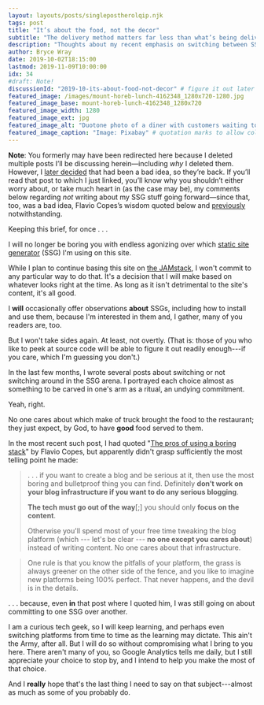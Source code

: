 ```yaml
---
layout: layouts/posts/singlepostherolqip.njk
tags: post
title: "It’s about the food, not the decor"
subtitle: "The delivery method matters far less than what’s being delivered"
description: "Thoughts about my recent emphasis on switching between SSGs."
author: Bryce Wray
date: 2019-10-02T18:15:00
lastmod: 2019-11-09T10:00:00
idx: 34
#draft: Note!
discussionId: "2019-10-its-about-food-not-decor" # figure it out later
featured_image: /images/mount-horeb-lunch-4162348_1280x720-1280.jpg
featured_image_base: mount-horeb-lunch-4162348_1280x720
featured_image_width: 1280
featured_image_ext: jpg
featured_image_alt: "Duotone photo of a diner with customers waiting to be served"
featured_image_caption: "Image: Pixabay" # quotation marks to allow colon
---
```


<div class="yellowBox">
	<p><strong>Note</strong>: You formerly may have been redirected here because I deleted multiple posts I&rsquo;ll be discussing herein—including <em>why</em> I deleted them. However, I <a href="/posts/2019/10/otoh">later decided</a> that had been a bad idea, so they’re back. If you&rsquo;ll read that post to which I just linked, you&rsquo;ll know why you shouldn&rsquo;t either worry about, or take much heart in (as the case may be), my comments below regarding <em>not</em> writing about my SSG stuff going forward&mdash;since that, too, was a bad idea, Flavio Copes&rsquo;s wisdom quoted below and <a href="/posts/2019/09/back-with-hugo">previously</a> notwithstanding.</p>
</div>

Keeping this brief, for once&nbsp;.&nbsp;.&nbsp;.

I will no longer be boring you with endless agonizing over which [static site generator](https://staticgen.com) (SSG) I'm using on this site.

While I plan to continue basing this site on [the JAMstack](https://jamstack.org), I won't commit to any particular way to do that. It's a decision that I will make based on whatever looks right at the time. As long as it isn't detrimental to the site's content, it's all good.

I **will** occasionally offer observations **about** SSGs, including how to install and use them, because I'm interested in them and, I gather, many of you readers are, too.

But I won't take sides again. At least, not overtly. (That is: those of you who like to peek at source code will be able to figure it out readily enough---if you care, which I'm guessing you don't.)

In the last few months, I wrote several posts about switching or not switching around in the SSG arena. I portrayed each choice almost as  something to be carved in one's arm as a ritual, an undying commitment.

Yeah, right.

No one cares about which make of truck brought the food to the restaurant; they just expect, by God, to have **good** food served to them.

In the most recent such post, I had quoted "[The pros of using a boring stack](https://flaviocopes.com/boring-stack/)" by Flavio Copes, but apparently didn't grasp sufficiently the most telling point he made:

> .&nbsp;.&nbsp;. if you want to create a blog and be serious at it, then use the most boring and bulletproof thing you can find. Definitely **don’t work on your blog infrastructure if you want to do any serious blogging**.
> 
> **The tech must go out of the way**[;] you should only **focus on the content**.
> 
> Otherwise you'll spend most of your free time tweaking the blog platform (which --- let's be clear --- **no one except you cares about**) instead of writing content. No one cares about that infrastructure.

> One rule is that you know the pitfalls of your platform, the grass is always greener on the other side of the fence, and you like to imagine new platforms being 100% perfect. That never happens, and the devil is in the details.

.&nbsp;.&nbsp;.&nbsp;because, even **in** that post where I quoted him, I was still going on about committing to one SSG over another.

I am a curious tech geek, so I will keep learning, and perhaps even switching platforms from time to time as the learning may dictate. This ain't the Army, after all. But I will do so without compromising what I bring to you here. There aren't many of you, so Google Analytics tells me daily, but I still appreciate your choice to stop by, and I intend to help you make the most of that choice.

And I **really** hope that's the last thing I need to say on that subject---almost as much as some of you probably do.